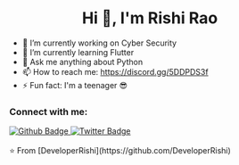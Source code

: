  <h1 align="center">Hi 👋, I'm Rishi Rao</h1>

- 🔭 I’m currently working on Cyber Security
- 🌱 I’m currently learning Flutter
- 💬 Ask me anything about Python
- 📫 How to reach me: https://discord.gg/5DDPDS3f
- ⚡ Fun fact: I'm a teenager 😎
  
### Connect with me:
<div id="badges">
  <a href="https://github.com/DeveloperRishi">
    <img src="https://img.shields.io/badge/Github-white?style=for-the-badge&logo=Github&logoColor=black" alt="Github Badge"/>
  </a>
  
   <a href="https://twitter.com/DeveloperRishi">
    <img src="https://img.shields.io/badge/Twitter-blue?style=for-the-badge&logo=twitter&logoColor=white" alt="Twitter Badge"/>
  </a>
</div>



<br>
⭐️ From [DeveloperRishi](https://github.com/DeveloperRishi)
